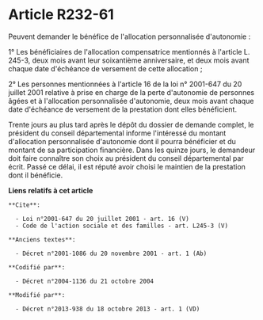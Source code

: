 # Article R232-61

Peuvent demander le bénéfice de l'allocation personnalisée d'autonomie : 

1° Les bénéficiaires de l'allocation compensatrice mentionnés à l'article L. 245-3, deux mois avant leur soixantième
anniversaire, et deux mois avant chaque date d'échéance de versement de cette allocation ; 

2° Les personnes mentionnées à l'article 16 de la loi n° 2001-647 du 20 juillet 2001 relative à prise en charge de la perte
d'autonomie de personnes âgées et à l'allocation personnalisée d'autonomie, deux mois avant chaque date d'échéance de
versement de la prestation dont elles bénéficient. 

Trente jours au plus tard après le dépôt du dossier de demande complet, le président du conseil départemental informe
l'intéressé du montant d'allocation personnalisée d'autonomie dont il pourra bénéficier et du montant de sa participation
financière. Dans les quinze jours, le demandeur doit faire connaître son choix au président du conseil départemental par
écrit. Passé ce délai, il est réputé avoir choisi le maintien de la prestation dont il bénéficie.

**Liens relatifs à cet article**

	**Cite**:

	  - Loi n°2001-647 du 20 juillet 2001 - art. 16 (V)
	  - Code de l'action sociale et des familles - art. L245-3 (V)

	**Anciens textes**:

	  - Décret n°2001-1086 du 20 novembre 2001 - art. 1 (Ab)

	**Codifié par**:

	  - Décret n°2004-1136 du 21 octobre 2004

	**Modifié par**:

	  - Décret n°2013-938 du 18 octobre 2013 - art. 1 (VD)
